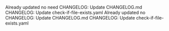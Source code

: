 Already updated no need
CHANGELOG: Update CHANGELOG.md
CHANGELOG: Update check-if-file-exists.yaml
Already updated no
CHANGELOG: Update CHANGELOG.md
CHANGELOG: Update check-if-file-exists.yaml
